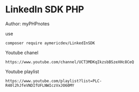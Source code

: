 # LinkedIn SDK PHP

Author: myPHPnotes

use
```
composer require aymericdev/LinkedInSDK
```


Youtube chanel
```
https://www.youtube.com/channel/UCT3MDKqIkzsbBSzeXHc8CeQ
```

Youtube playlist
```
https://www.youtube.com/playlist?list=PLC-R40l2hJfeVNDIfUFLNWIczVxJO60MY
```
